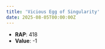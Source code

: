 ```yaml
---
title: 'Vicious Egg of Singularity'
date: 2025-08-05T00:00:00Z
---
```

- **RAP**: 418
- **Value**: -1
